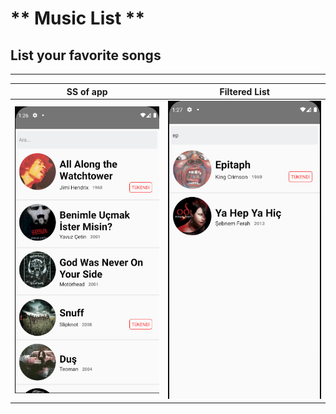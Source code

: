 # ** Music List **

## List your favorite songs

---

SS of app             |  Filtered List
:-------------------------:|:-------------------------:
![](https://raw.githubusercontent.com/Omuraydin24/Music-List/main/SS/Ss.png)  |  ![](https://raw.githubusercontent.com/Omuraydin24/Music-List/main/SS/Filtered.png)


